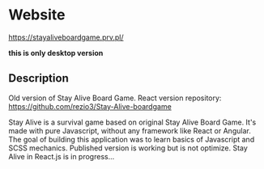 # Website

https://stayaliveboardgame.prv.pl/

**this is only desktop version**

## Description

Old version of Stay Alive Board Game.
React version repository:
https://github.com/rezio3/Stay-Alive-boardgame

Stay Alive is a survival game based on original Stay Alive Board Game. It's made with pure Javascript, without any framework like React or Angular. The goal of building this application was to learn basics of Javascript and SCSS mechanics.
Published version is working but is not optimize.
Stay Alive in React.js is in progress...
